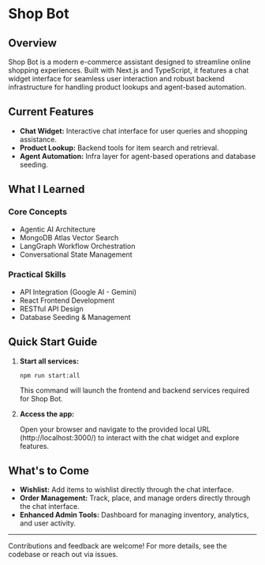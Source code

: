 # Shop Bot

## Overview

Shop Bot is a modern e-commerce assistant designed to streamline online shopping experiences. Built with Next.js and TypeScript, it features a chat widget interface for seamless user interaction and robust backend infrastructure for handling product lookups and agent-based automation.

## Current Features

- **Chat Widget:** Interactive chat interface for user queries and shopping assistance.
- **Product Lookup:** Backend tools for item search and retrieval.
- **Agent Automation:** Infra layer for agent-based operations and database seeding.

## What I Learned

### Core Concepts

- Agentic AI Architecture
- MongoDB Atlas Vector Search
- LangGraph Workflow Orchestration
- Conversational State Management

### Practical Skills

- API Integration (Google AI - Gemini)
- React Frontend Development
- RESTful API Design
- Database Seeding & Management

## Quick Start Guide

1. **Start all services:**
   ```pwsh
   npm run start:all
   ```
   This command will launch the frontend and backend services required for Shop Bot.
2. **Access the app:**

   Open your browser and navigate to the provided local URL (http://localhost:3000/) to interact with the chat widget and explore features.

## What's to Come

- **Wishlist:** Add items to wishlist directly through the chat interface.
- **Order Management:** Track, place, and manage orders directly through the chat interface.
- **Enhanced Admin Tools:** Dashboard for managing inventory, analytics, and user activity.



---

Contributions and feedback are welcome! For more details, see the codebase or reach out via issues.
